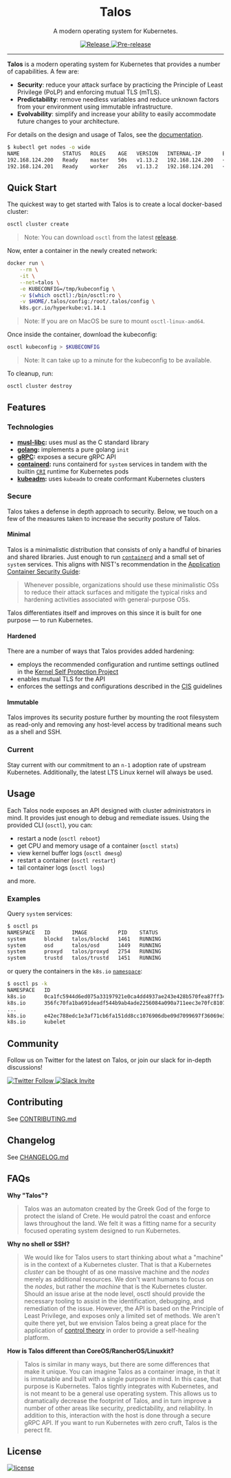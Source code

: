 <p align="center">
  <h1 align="center">Talos</h1>
  <p align="center">A modern operating system for Kubernetes.</p>
  <p align="center">
    <a href="https://github.com/talos-systems/talos/releases/latest">
      <img alt="Release" src="https://img.shields.io/github/release/talos-systems/talos.svg?logo=github&logoColor=white&style=flat-square">
    </a>
    <a href="https://github.com/talos-systems/talos/releases/latest">
      <img alt="Pre-release" src="https://img.shields.io/github/release-pre/talos-systems/talos.svg?label=pre-release&logo=GitHub&logoColor=white&style=flat-square">
    </a>
  </p>
</p>

---

**Talos** is a modern operating system for Kubernetes that provides a number of capabilities. A few are:

- **Security**: reduce your attack surface by practicing the Principle of Least Privilege (PoLP) and enforcing mutual TLS (mTLS).
- **Predictability**: remove needless variables and reduce unknown factors from your environment using immutable infrastructure.
- **Evolvability**: simplify and increase your ability to easily accommodate future changes to your architecture.

For details on the design and usage of Talos, see the [documentation](https://docs.talos-systems.com).

```bash
$ kubectl get nodes -o wide
NAME              STATUS   ROLES    AGE   VERSION   INTERNAL-IP       EXTERNAL-IP   OS-IMAGE                              KERNEL-VERSION   CONTAINER-RUNTIME
192.168.124.200   Ready    master   50s   v1.13.2   192.168.124.200   <none>        Talos (v0.1.0-alpha.16) by Autonomy   4.19.10-talos    containerd://1.2.2
192.168.124.201   Ready    worker   26s   v1.13.2   192.168.124.201   <none>        Talos (v0.1.0-alpha.16) by Autonomy   4.19.10-talos    containerd://1.2.2
```

## Quick Start

The quickest way to get started with Talos is to create a local docker-based cluster:

```bash
osctl cluster create
```

> Note: You can download `osctl` from the latest [release](https://github.com/talos-systems/talos/releases/latest).

Now, enter a container in the newly created network:

```bash
docker run \
	--rm \
	-it \
	--net=talos \
	-e KUBECONFIG=/tmp/kubeconfig \
	-v $(which osctl):/bin/osctl:ro \
	-v $HOME/.talos/config:/root/.talos/config \
	k8s.gcr.io/hyperkube:v1.14.1
```

> Note: If you are on MacOS be sure to mount `osctl-linux-amd64`.

Once inside the container, download the kubeconfig:

```bash
osctl kubeconfig > $KUBECONFIG
```

> Note: It can take up to a minute for the kubeconfig to be available.

To cleanup, run:

```bash
osctl cluster destroy
```

## Features

### Technologies

- **[musl-libc][musl]:** uses musl as the C standard library
- **[golang][golang]:** implements a pure golang `init`
- **[gRPC][grpc]:** exposes a secure gRPC API
- **[containerd][containerd]:** runs containerd for `system` services in tandem with the builtin [`CRI`][cri] runtime for Kubernetes pods
- **[kubeadm][kubeadm]:** uses `kubeadm` to create conformant Kubernetes clusters

### Secure

Talos takes a defense in depth approach to security.
Below, we touch on a few of the measures taken to increase the security posture of Talos.

#### Minimal

Talos is a minimalistic distribution that consists of only a handful of binaries and shared libraries.
Just enough to run [`containerd`][containerd] and a small set of `system` services.
This aligns with NIST's recommendation in the [Application Container Security Guide][nist]:

> Whenever possible, organizations should use these minimalistic OSs to reduce their attack surfaces and mitigate the typical risks and hardening activities associated with general-purpose OSs.

Talos differentiates itself and improves on this since it is built for one purpose — to run Kubernetes.

#### Hardened

There are a number of ways that Talos provides added hardening:

- employs the recommended configuration and runtime settings outlined in the [Kernel Self Protection Project][kspp]
- enables mutual TLS for the API
- enforces the settings and configurations described in the [CIS][cis] guidelines

#### Immutable

Talos improves its security posture further by mounting the root filesystem as read-only and removing any host-level access by traditional means such as a shell and SSH.

### Current

Stay current with our commitment to an `n-1` adoption rate of upstream Kubernetes.
Additionally, the latest LTS Linux kernel will always be used.

## Usage

Each Talos node exposes an API designed with cluster administrators in mind.
It provides just enough to debug and remediate issues.
Using the provided CLI (`osctl`), you can:

- restart a node (`osctl reboot`)
- get CPU and memory usage of a container (`osctl stats`)
- view kernel buffer logs (`osctl dmesg`)
- restart a container (`osctl restart`)
- tail container logs (`osctl logs`)

and more.

### Examples

Query `system` services:

```bash
$ osctl ps
NAMESPACE   ID       IMAGE          PID    STATUS
system      blockd   talos/blockd   1461   RUNNING
system      osd      talos/osd      1449   RUNNING
system      proxyd   talos/proxyd   2754   RUNNING
system      trustd   talos/trustd   1451   RUNNING
```

or query the containers in the `k8s.io` [`namespace`](https://github.com/containerd/containerd/blob/master/docs/namespaces.md):

```bash
$ osctl ps -k
NAMESPACE   ID                                                                 IMAGE                                                                     PID    STATUS
k8s.io      0ca1fc5944d6ed075a33197921e0ca4dd4937ae243e428b570fea87ff34f1811   sha256:da86e6ba6ca197bf6bc5e9d900febd906b133eaa4750e6bed647b0fbe50ed43e   2341   RUNNING
k8s.io      356fc70fa1ba691deadf544b9ab4ade2256084a090a711eec3e70fc810709374   sha256:da86e6ba6ca197bf6bc5e9d900febd906b133eaa4750e6bed647b0fbe50ed43e   2342   RUNNING
...
k8s.io      e42ec788edc1e3af71cb6fa151dd8cc1076906dbe09d7099697f36069e38b5a8   sha256:4ff8d484069d463252df6a461ba13f073b247a4f19e421b3117c584d39b4a67f   2508   RUNNING
k8s.io      kubelet                                                            k8s.gcr.io/hyperkube:v1.13.2                                              2068   RUNNING
```

## Community

Follow us on Twitter for the latest on Talos, or join our slack for in-depth discussions!

<p>
  <a href="https://twitter.com/talossystems">
    <img alt="Twitter Follow" src="https://img.shields.io/twitter/follow/talossystems.svg?style=social">
  </a>
  <a href="https://slack.dev.talos-systems.io">
    <img alt="Slack Invite" src="https://slack.dev.talos-systems.io/badge.svg">
  </a>
</p>

## Contributing

See [CONTRIBUTING.md](CONTRIBUTING.md)

## Changelog

See [CHANGELOG.md](CHANGELOG.md)

## FAQs

**Why "Talos"?**

> Talos was an automaton created by the Greek God of the forge to protect the island of Crete.
> He would patrol the coast and enforce laws throughout the land.
> We felt it was a fitting name for a security focused operating system designed to run Kubernetes.

**Why no shell or SSH?**

> We would like for Talos users to start thinking about what a "machine" is in the context of a Kubernetes cluster.
> That is that a Kubernetes _cluster_ can be thought of as one massive machine and the _nodes_ merely as additional resources.
> We don't want humans to focus on the _nodes_, but rather the _machine_ that is the Kubernetes cluster.
> Should an issue arise at the node level, osctl should provide the necessary tooling to assist in the identification, debugging, and remediation of the issue.
> However, the API is based on the Principle of Least Privilege, and exposes only a limited set of methods.
> We aren't quite there yet, but we envision Talos being a great place for the application of [control theory](https://en.wikipedia.org/wiki/Control_theory) in order to provide a self-healing platform.

**How is Talos different than CoreOS/RancherOS/Linuxkit?**

> Talos is similar in many ways, but there are some differences that make it unique.
> You can imagine Talos as a container image, in that it is immutable and built with a single purpose in mind.
> In this case, that purpose is Kubernetes.
> Talos tightly integrates with Kubernetes, and is not meant to be a general use operating system.
> This allows us to dramatically decrease the footprint of Talos, and in turn improve a number of other areas like security, predictability, and reliability.
> In addition to this, interaction with the host is done through a secure gRPC API.
> If you want to run Kubernetes with zero cruft, Talos is the perect fit.

## License

[![license](https://img.shields.io/github/license/talos-systems/talos.svg?style=flat-square)](https://github.com/talos-systems/talos/blob/master/LICENSE)

[musl]: https://www.musl-libc.org/
[golang]: https://golang.org/
[grpc]: https://grpc.io/
[containerd]: https://containerd.io/
[kubeadm]: https://github.com/kubernetes/kubeadm
[cri]: https://github.com/containerd/cri
[cis]: https://www.cisecurity.org/benchmark/kubernetes/
[kspp]: https://kernsec.org/wiki/index.php/Kernel_Self_Protection_Project
[nist]: https://www.nist.gov/publications/application-container-security-guide
